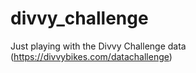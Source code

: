 divvy_challenge
===============

Just playing with the Divvy Challenge data (https://divvybikes.com/datachallenge)
